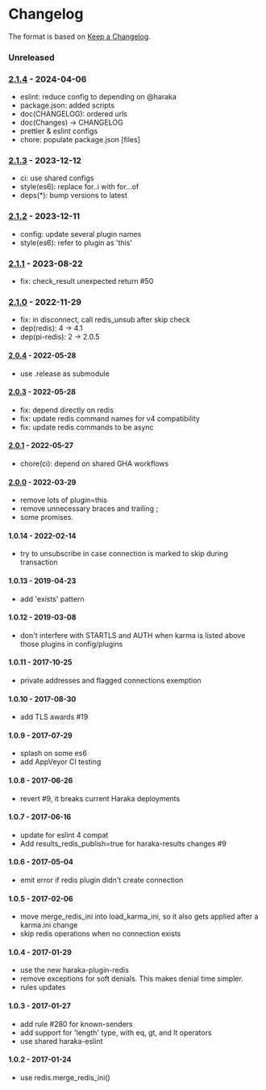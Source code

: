 # Changelog

The format is based on [Keep a Changelog](https://keepachangelog.com/).

### Unreleased

### [2.1.4] - 2024-04-06

- eslint: reduce config to depending on @haraka
- package.json: added scripts
- doc(CHANGELOG): ordered urls
- doc(Changes) -> CHANGELOG
- prettier & eslint configs
- chore: populate package.json [files]

### [2.1.3] - 2023-12-12

- ci: use shared configs
- style(es6): replace for..i with for...of
- deps(\*): bump versions to latest

### [2.1.2] - 2023-12-11

- config: update several plugin names
- style(es6): refer to plugin as 'this'

### [2.1.1] - 2023-08-22

- fix: check_result unexpected return #50

### [2.1.0] - 2022-11-29

- fix: in disconnect, call redis_unsub after skip check
- dep(redis): 4 -> 4.1
- dep(pi-redis): 2 -> 2.0.5

#### [2.0.4] - 2022-05-28

- use .release as submodule

#### [2.0.3] - 2022-05-28

- fix: depend directly on redis
- fix: update redis command names for v4 compatibility
- fix: update redis commands to be async

#### [2.0.1] - 2022-05-27

- chore(ci): depend on shared GHA workflows

#### [2.0.0] - 2022-03-29

- remove lots of plugin=this
- remove unnecessary braces and trailing ;
- some promises.

#### 1.0.14 - 2022-02-14

- try to unsubscribe in case connection is marked to skip during transaction

#### 1.0.13 - 2019-04-23

- add 'exists' pattern

#### 1.0.12 - 2019-03-08

- don't interfere with STARTLS and AUTH when karma is listed above those plugins in config/plugins

#### 1.0.11 - 2017-10-25

- private addresses and flagged connections exemption

#### 1.0.10 - 2017-08-30

- add TLS awards #19

#### 1.0.9 - 2017-07-29

- splash on some es6
- add AppVeyor CI testing

#### 1.0.8 - 2017-06-26

- revert #9, it breaks current Haraka deployments

#### 1.0.7 - 2017-06-16

- update for eslint 4 compat
- Add results_redis_publish=true for haraka-results changes #9

#### 1.0.6 - 2017-05-04

- emit error if redis plugin didn't create connection

#### 1.0.5 - 2017-02-06

- move merge_redis_ini into load_karma_ini, so it also gets applied
  after a karma.ini change
- skip redis operations when no connection exists

#### 1.0.4 - 2017-01-29

- use the new haraka-plugin-redis
- remove exceptions for soft denials. This makes denial time simpler.
- rules updates

#### 1.0.3 - 2017-01-27

- add rule #280 for known-senders
- add support for 'length' type, with eq, gt, and lt operators
- use shared haraka-eslint

#### 1.0.2 - 2017-01-24

- use redis.merge_redis_ini()

[2.0.0]: https://github.com/haraka/haraka-plugin-karma/releases/tag/2.0.0
[2.0.1]: https://github.com/haraka/haraka-plugin-karma/releases/tag/2.0.1
[2.0.2]: https://github.com/haraka/haraka-plugin-karma/releases/tag/2.0.2
[2.0.3]: https://github.com/haraka/haraka-plugin-karma/releases/tag/2.0.3
[2.0.4]: https://github.com/haraka/haraka-plugin-karma/releases/tag/2.0.4
[2.1.0]: https://github.com/haraka/haraka-plugin-karma/releases/tag/v2.1.0
[2.1.1]: https://github.com/haraka/haraka-plugin-karma/releases/tag/v2.1.1
[2.1.2]: https://github.com/haraka/haraka-plugin-karma/releases/tag/v2.1.2
[2.1.3]: https://github.com/haraka/haraka-plugin-karma/releases/tag/v2.1.3
[2.1.4]: https://github.com/haraka/haraka-plugin-karma/releases/tag/v2.1.4
